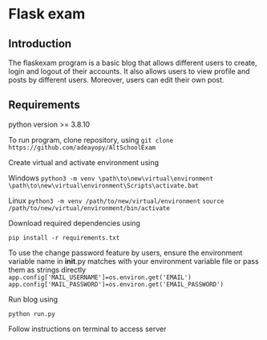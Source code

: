 # Flask exam

## Introduction

The flaskexam program is a basic blog that allows different users to create, login and logout of their accounts. It also allows users to view profile and  posts by different users. Moreover, users can edit their own post.

## Requirements

python version  >=  3.8.10

To run program, clone repository, using `git clone https://github.com/adeayopy/AltSchoolExam`

Create virtual and activate environment using

Windows
`python3 -m venv \path\to\new\virtual\environment`
`\path\to\new\virtual\environment\Scripts\activate.bat`
 
Linux
`python3 -m venv /path/to/new/virtual/environment`
`source /path/to/new/virtual/environment/bin/activate`


Download required dependencies using 

`pip install -r requirements.txt`

To use the change password feature by users, ensure the environment variable name in __init__.py matches with your environment variable file or pass them as strings directly
`app.config['MAIL_USERNAME']=os.environ.get('EMAIL')`
`app.config['MAIL_PASSWORD']=os.environ.get('EMAIL_PASSWORD')`

Run blog using 

`python run.py`

Follow instructions on terminal to access server
